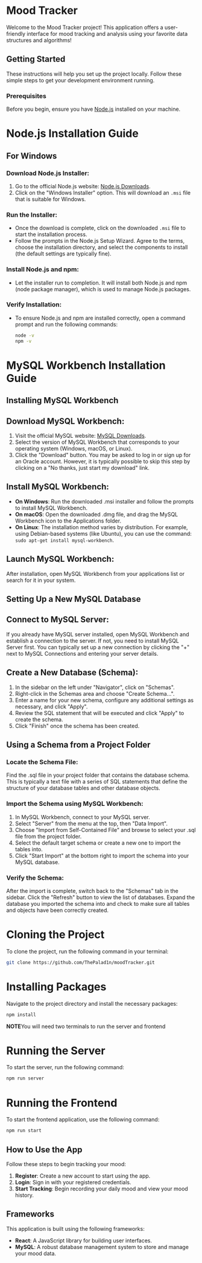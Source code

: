 # Mood Tracker

Welcome to the Mood Tracker project! This application offers a user-friendly interface for mood tracking and analysis using your favorite data structures and algorithms!

## Getting Started

These instructions will help you set up the project locally. Follow these simple steps to get your development environment running.

### Prerequisites

Before you begin, ensure you have [Node.js](https://nodejs.org/) installed on your machine.

# Node.js Installation Guide

## For Windows

### Download Node.js Installer:
1. Go to the official Node.js website: [Node.js Downloads](https://nodejs.org/en/download/).
2. Click on the "Windows Installer" option. This will download an `.msi` file that is suitable for Windows.

### Run the Installer:
- Once the download is complete, click on the downloaded `.msi` file to start the installation process.
- Follow the prompts in the Node.js Setup Wizard. Agree to the terms, choose the installation directory, and select the components to install (the default settings are typically fine).

### Install Node.js and npm:
- Let the installer run to completion. It will install both Node.js and npm (node package manager), which is used to manage Node.js packages.

### Verify Installation:
- To ensure Node.js and npm are installed correctly, open a command prompt and run the following commands:
  ```cmd
  node -v
  npm -v

# MySQL Workbench Installation Guide

## Installing MySQL Workbench

## Download MySQL Workbench:
1. Visit the official MySQL website: [MySQL Downloads](https://dev.mysql.com/downloads/workbench/).
2. Select the version of MySQL Workbench that corresponds to your operating system (Windows, macOS, or Linux).
3. Click the "Download" button. You may be asked to log in or sign up for an Oracle account. However, it is typically possible to skip this step by clicking on a "No thanks, just start my download" link.

## Install MySQL Workbench:
- **On Windows**: Run the downloaded .msi installer and follow the prompts to install MySQL Workbench.
- **On macOS**: Open the downloaded .dmg file, and drag the MySQL Workbench icon to the Applications folder.
- **On Linux**: The installation method varies by distribution. For example, using Debian-based systems (like Ubuntu), you can use the command: `sudo apt-get install mysql-workbench`.

## Launch MySQL Workbench:
After installation, open MySQL Workbench from your applications list or search for it in your system.

## Setting Up a New MySQL Database

## Connect to MySQL Server:
If you already have MySQL server installed, open MySQL Workbench and establish a connection to the server. If not, you need to install MySQL Server first. You can typically set up a new connection by clicking the "+" next to MySQL Connections and entering your server details.

## Create a New Database (Schema):
1. In the sidebar on the left under "Navigator", click on "Schemas".
2. Right-click in the Schemas area and choose "Create Schema...".
3. Enter a name for your new schema, configure any additional settings as necessary, and click "Apply".
4. Review the SQL statement that will be executed and click "Apply" to create the schema.
5. Click "Finish" once the schema has been created.

## Using a Schema from a Project Folder

### Locate the Schema File:
Find the .sql file in your project folder that contains the database schema. This is typically a text file with a series of SQL statements that define the structure of your database tables and other database objects.

### Import the Schema using MySQL Workbench:
1. In MySQL Workbench, connect to your MySQL server.
2. Select "Server" from the menu at the top, then "Data Import".
3. Choose "Import from Self-Contained File" and browse to select your .sql file from the project folder.
4. Select the default target schema or create a new one to import the tables into.
5. Click "Start Import" at the bottom right to import the schema into your MySQL database.

### Verify the Schema:
After the import is complete, switch back to the "Schemas" tab in the sidebar.
Click the "Refresh" button to view the list of databases.
Expand the database you imported the schema into and check to make sure all tables and objects have been correctly created.

# Cloning the Project

To clone the project, run the following command in your terminal:
```bash
git clone https://github.com/ThePalad1n/moodTracker.git
```

# Installing Packages

Navigate to the project directory and install the necessary packages:
```bash
npm install
```

**NOTE**You will need two terminals to run the server and frontend

# Running the Server

To start the server, run the following command:
```bash
npm run server
```

# Running the Frontend

To start the frontend application, use the following command:
```bash
npm run start
```

## How to Use the App

Follow these steps to begin tracking your mood:

1. **Register**: Create a new account to start using the app.
2. **Login**: Sign in with your registered credentials.
3. **Start Tracking**: Begin recording your daily mood and view your mood history.

## Frameworks

This application is built using the following frameworks:

- **React**: A JavaScript library for building user interfaces.
- **MySQL**: A robust database management system to store and manage your mood data.